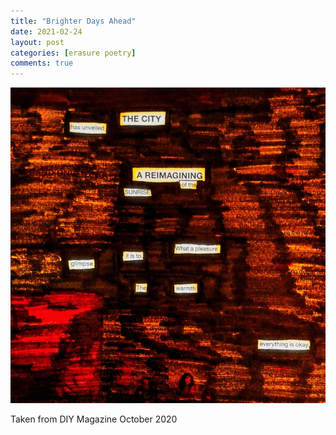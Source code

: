 ```yaml
---
title: "Brighter Days Ahead"
date: 2021-02-24
layout: post
categories: [erasure poetry]
comments: true
---
```


<img src="/assets/images/articles/2021/bright.jpeg" class="responsive"><br>

Taken from DIY Magazine October 2020
